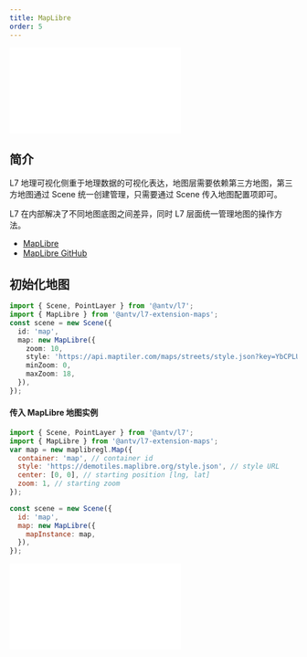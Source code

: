 ```yaml
---
title: MapLibre
order: 5
---
```


<embed src="@/docs/api/common/style.md"></embed>

## 简介

L7 地理可视化侧重于地理数据的可视化表达，地图层需要依赖第三方地图，第三方地图通过 Scene 统一创建管理，只需要通过 Scene 传入地图配置项即可。

L7 在内部解决了不同地图底图之间差异，同时 L7 层面统一管理地图的操作方法。

- [MapLibre](https://maplibre.org/)
- [ MapLibre GitHub](https://github.com/maplibre/maplibre-gl-js)

## 初始化地图

```ts
import { Scene, PointLayer } from '@antv/l7';
import { MapLibre } from '@antv/l7-extension-maps';
const scene = new Scene({
  id: 'map',
  map: new MapLibre({
    zoom: 10,
    style: 'https://api.maptiler.com/maps/streets/style.json?key=YbCPLULzWdf1NplssEIc', // style URL
    minZoom: 0,
    maxZoom: 18,
  }),
});
```

#### 传入 MapLibre 地图实例

```javascript
import { Scene, PointLayer } from '@antv/l7';
import { MapLibre } from '@antv/l7-extension-maps';
var map = new maplibregl.Map({
  container: 'map', // container id
  style: 'https://demotiles.maplibre.org/style.json', // style URL
  center: [0, 0], // starting position [lng, lat]
  zoom: 1, // starting zoom
});

const scene = new Scene({
  id: 'map',
  map: new MapLibre({
    mapInstance: map,
  }),
});
```

<embed src="@/docs/api/common/map.zh.md"></embed>
